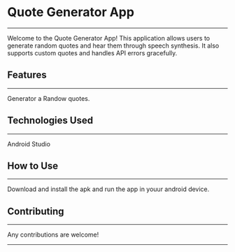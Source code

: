 # Quote Generator App
---

Welcome to the Quote Generator App! This application allows users to generate random quotes and hear them through speech synthesis. It also supports custom quotes and handles API errors gracefully.

## Features
---
Generator a Randow quotes.

## Technologies Used
---

Android Studio

## How to Use
---

Download and install the apk and run the app in youur android device.

## Contributing
---

Any contributions are welcome!

---
